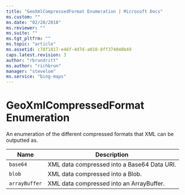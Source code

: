 ```yaml
---
title: "GeoXmlCompressedFormat Enumeration | Microsoft Docs"
ms.custom: ""
ms.date: "02/28/2018"
ms.reviewer: ""
ms.suite: ""
ms.tgt_pltfrm: ""
ms.topic: "article"
ms.assetid: c78f1817-e46f-4d7d-a010-8ff374040b49
caps.latest.revision: 3
author: "rbrundritt"
ms.author: "richbrun"
manager: "stevelom"
ms.service: "bing-maps"
---
```

# GeoXmlCompressedFormat Enumeration
An enumeration of the different compressed formats that XML can be outputted as.

| Name          | Description                                 |
|---------------|---------------------------------------------|
| `base64`      | XML data compressed into a Base64 Data URI. |
| `blob`        | XML data compressed into a Blob.            |
| `arrayBuffer` | XML data compressed into an ArrayBuffer.    |